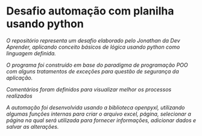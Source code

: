 # Desafio automação com planilha usando python

*O repositório representa um desafio elaborado pelo Jonathan
da Dev Aprender, aplicando conceito básicos de lógica usando
python como linguagem definida.* 

*O programa foi construído em base do paradigma de programação
POO com alguns tratamentos de exceções para questão de segurança
da aplicação.*

*Comentários foram definidos para visualizar melhor os processos
realizados*

*A automação foi desenvolvida usando a biblioteca openpyxl, 
utilizando algumas funções internas para criar o arquivo excel,
página, selecionar a página na qual será utilizada para fornecer
informações, adicionar dados e salvar as alterações.*